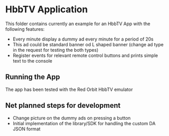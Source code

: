 # HbbTV Application
This folder contains currently an example for an HbbTV App with the following features:
* Every minute display a dummy ad every minute for a period of 20s 
* This ad could be standard banner od L shaped banner (change ad type in the request for testing the both types)
* Register events for relevant remote control buttons and prints simple text to the console


## Running the App
The app has been tested with the Red Orbit HbbTV emulator

## Net planned steps for development
* Change picture on the dummy ads on pressing a button
* Initial implementation of the library/SDK for handling the custom DA JSON format
